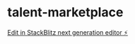 # talent-marketplace

[Edit in StackBlitz next generation editor ⚡️](https://stackblitz.com/~/github.com/jamessullivan77/talent-marketplace)